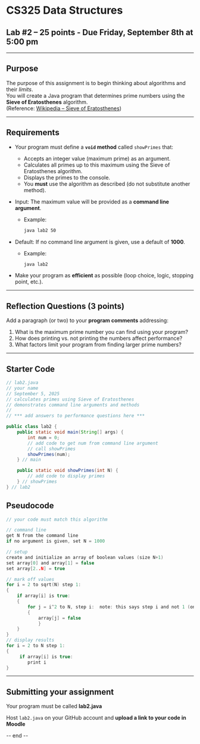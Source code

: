 # CS325 Data Structures  
## Lab #2 – 25 points - Due Friday, September 8th at 5:00 pm

---

## Purpose
The purpose of this assignment is to begin thinking about algorithms and their *limits*.  
You will create a Java program that determines prime numbers using the **Sieve of Eratosthenes** algorithm.  
(Reference: [Wikipedia – Sieve of Eratosthenes](http://en.wikipedia.org/wiki/Sieve_of_Eratosthenes))

---

## Requirements

- Your program must define a **`void` method** called `showPrimes` that:
  - Accepts an integer value (maximum prime) as an argument.  
  - Calculates all primes up to this maximum using the Sieve of Eratosthenes algorithm.  
  - Displays the primes to the console.  
  - You **must** use the algorithm as described (do not substitute another method).  

- Input: The maximum value will be provided as a **command line argument**.  
  - Example:  
    ```bash
    java lab2 50
    ```
- Default: If no command line argument is given, use a default of **1000**.  
  - Example:  
    ```bash
    java lab2
    ```
- Make your program as **efficient** as possible (loop choice, logic, stopping point, etc.).

---

## Reflection Questions (3 points)

Add a paragraph (or two) to your **program comments** addressing:

1. What is the maximum prime number you can find using your program?  
2. How does printing vs. not printing the numbers affect performance?  
3. What factors limit your program from finding larger prime numbers?  

---


## Starter Code

```java
// lab2.java
// your name
// September 5, 2025
// calculates primes using Sieve of Eratosthenes
// demonstrates command line arguments and methods
// 
// *** add answers to performance questions here ***

public class lab2 {
    public static void main(String[] args) {
        int num = 0;
        // add code to get num from command line argument
        // call showPrimes
        showPrimes(num);
    } // main

    public static void showPrimes(int N) {
        // add code to display primes
    } // showPrimes
} // lab2
```





## Pseudocode


```C
// your code must match this algorithm

// command line
get N from the command line
if no argument is given, set N = 1000

// setup
create and initialize an array of boolean values (size N+1)
set array[0] and array[1] = false
set array[2..N] = true

// mark off values
for i = 2 to sqrt(N) step 1:
{
    if array[i] is true:
    {
        for j = i^2 to N, step i:  note: this says step i and not 1 (one)
        {
            array[j] = false
            }
    }
}
// display results
for i = 2 to N step 1:
{
     if array[i] is true:
        print i
}   
```
---

## Submitting your assignment

Your program must be called **lab2.java**

Host `lab2.java` on your GitHub account and **upload a link to your code in Moodle**

-- end --

